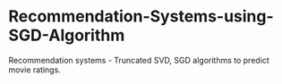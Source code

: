 # Recommendation-Systems-using-SGD-Algorithm
Recommendation systems - Truncated SVD, SGD algorithms to predict movie ratings.
